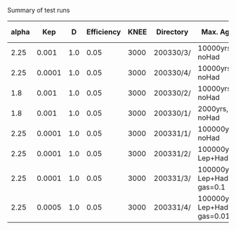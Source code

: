 <html>
 <head>
  <meta charset="utf-8"/>
  <meta content="text/html;charset=UTF-8" http-equiv="Content-type"/>
 </head>
 <body>

Summary of test runs

  <table>
   <thead>
    <tr>
     <th>alpha</th>
     <th>Kep</th>
     <th>D</th>
     <th>Efficiency</th>
     <th>KNEE</th>
     <th>Directory</th>
     <th>Max. Age</th>
     <th>Gas density</th>
    </tr>
   </thead>
   <tr>
    <td>2.25</td>
    <td>0.001</td>
    <td>1.0</td>
    <td>0.05</td>
    <td>3000</td>
    <td>200330/3/</td>
    <td>10000yrs, noHad</td>
    <td>10000yrs, noHad</td>
   </tr>
   <tr>
    <td>2.25</td>
    <td>0.0001</td>
    <td>1.0</td>
    <td>0.05</td>
    <td>3000</td>
    <td>200330/4/</td>
    <td>10000yrs, noHad</td>
    <td>10000yrs, noHad</td>
   </tr>
   <tr>
    <td>1.8</td>
    <td>0.001</td>
    <td>1.0</td>
    <td>0.05</td>
    <td>3000</td>
    <td>200330/2/</td>
    <td>10000yrs, noHad</td>
    <td>10000yrs, noHad</td>
   </tr>
   <tr>
    <td>1.8</td>
    <td>0.001</td>
    <td>1.0</td>
    <td>0.05</td>
    <td>3000</td>
    <td>200330/1/</td>
    <td>2000yrs, noHad</td>
    <td>2000yrs, noHad</td>
   </tr>
   <tr>
    <td>2.25</td>
    <td>0.0001</td>
    <td>1.0</td>
    <td>0.05</td>
    <td>3000</td>
    <td>200331/1/</td>
    <td>100000yrs, noHad</td>
    <td>100000yrs, noHad</td>
   </tr>
   <tr>
    <td>2.25</td>
    <td>0.0001</td>
    <td>1.0</td>
    <td>0.05</td>
    <td>3000</td>
    <td>200331/2/</td>
    <td>100000yrs, Lep+Had</td>
    <td>100000yrs, Lep+Had</td>
   </tr>
   <tr>
    <td>2.25</td>
    <td>0.0001</td>
    <td>1.0</td>
    <td>0.05</td>
    <td>3000</td>
    <td>200331/3/</td>
    <td>100000yrs, Lep+Had, gas=0.1</td>
    <td>100000yrs, Lep+Had, gas=0.1</td>
   </tr>
   <tr>
    <td>2.25</td>
    <td>0.0005</td>
    <td>1.0</td>
    <td>0.05</td>
    <td>3000</td>
    <td>200331/4/</td>
    <td>100000yrs, Lep+Had, gas=0.01</td>
    <td>100000yrs, Lep+Had, gas=0.01</td>
   </tr>
  </table>
 </body>
</html>

